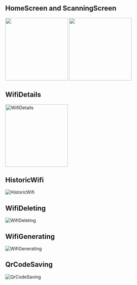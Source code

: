 ## HomeScreen and ScanningScreen
<img src = "https://raw.githubusercontent.com/Mouad677/ScanQR/refs/heads/main/homeScreen.jpeg" width = 197/> <img src = "https://raw.githubusercontent.com/Mouad677/ScanQR/refs/heads/main/ScanningScreen.jpeg" width = 197/>




## WifiDetails
<img src = "https://raw.githubusercontent.com/Mouad677/ScanQR/refs/heads/main/DetailsWifiSceen.jpeg" alt = "WifiDetails" width = 197/>

## HistoricWifi
![HistoricWifi](https://raw.githubusercontent.com/Mouad677/ScanQR/refs/heads/main/Items%20with%20delete%20option.jpeg)

## WifiDeleting
![WifiDeleting](https://raw.githubusercontent.com/Mouad677/ScanQR/refs/heads/main/wifi%20delete%20confirmation%20.jpeg)

## WifiGenerating
![WifiGenerating](https://raw.githubusercontent.com/Mouad677/ScanQR/refs/heads/main/generate%20QrCode.jpeg)

## QrCodeSaving
![QrCodeSaving](https://raw.githubusercontent.com/Mouad677/ScanQR/refs/heads/main/QRCode%20saved.jpeg)
